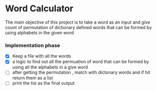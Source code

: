 # Word Calculator 
The main objective of this project is to take a word as an input and give count of  permutation of dictionary defined 
words that can be formed by using  alphabets in the given word
### Implementation phase
- [x] Keep a file with all the words 
- [x] a logic to find out all the permuation of word that can be formed by using all the alphabets in a give word
- [ ] after getting the permutation , match with dictonary words and if hit return them as a list
- [ ] print the list as the final output 
